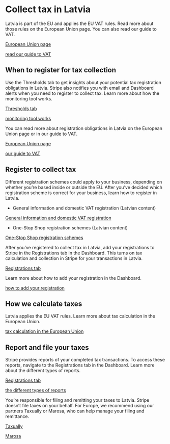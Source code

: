 # Collect tax in Latvia

Latvia is part of the EU and applies the EU VAT rules. Read more about those rules on the European Union page. You can also read our guide to VAT.

[European Union page](/tax/supported-countries/european-union)

[read our guide to VAT](https://stripe.com/guides/tax-registration-process-europe)

## When to register for tax collection

Use the Thresholds tab to get insights about your potential tax registration obligations in Latvia. Stripe also notifies you with email and Dashboard alerts when you need to register to collect tax. Learn more about how the monitoring tool works.

[Thresholds tab](https://dashboard.stripe.com/tax/thresholds)

[monitoring tool works](/tax/monitoring)

You can read more about registration obligations in Latvia on the European Union page or in our guide to VAT.

[European Union page](/tax/supported-countries/european-union)

[our guide to VAT](https://stripe.com/guides/tax-registration-process-europe)

## Register to collect tax

Different registration schemes could apply to your business, depending on whether you’re based inside or outside the EU. After you’ve decided which registration scheme is correct for your business, learn how to register in Latvia.

- General information and domestic VAT registration (Latvian content)

[General information and domestic VAT registration](https://www.vid.gov.lv/lv/pievienotas-vertibas-nodoklis)

- One-Stop Shop registration schemes (Latvian content)

[One-Stop Shop registration schemes](https://www.vid.gov.lv/lv/pvn-ipasais-rezims-ossioss)

After you’ve registered to collect tax in Latvia, add your registrations to Stripe in the Registrations tab in the Dashboard. This turns on tax calculation and collection in Stripe for your transactions in Latvia.

[Registrations tab](https://dashboard.stripe.com/tax/registrations?location=lv)

Learn more about how to add your registration in the Dashboard.

[how to add your registration](/tax/registering#track-your-registrations-in-the-tax-dashboard)

## How we calculate taxes

Latvia applies the EU VAT rules. Learn more about tax calculation in the European Union.

[tax calculation in the European Union](/tax/supported-countries/european-union)

## Report and file your taxes

Stripe provides reports of your completed tax transactions. To access these reports, navigate to the Registrations tab in the Dashboard. Learn more about the different types of reports.

[Registrations tab](https://dashboard.stripe.com/tax/registrations)

[the different types of reports](/tax/reports)

You’re responsible for filing and remitting your taxes to Latvia. Stripe doesn’t file taxes on your behalf. For Europe, we recommend using our partners Taxually or Marosa, who can help manage your filing and remittance.

[Taxually](https://stripe.taxually.com/)

[Marosa](https://marosavat.com/stripe-and-marosa/)
